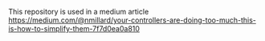 ﻿This repository is used in a medium article  
https://medium.com/@nmillard/your-controllers-are-doing-too-much-this-is-how-to-simplify-them-7f7d0ea0a810